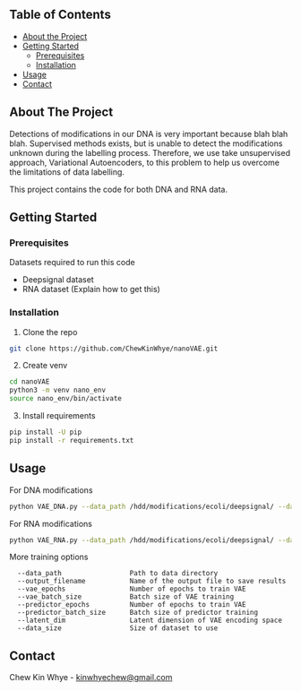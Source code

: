 <!-- TABLE OF CONTENTS -->
## Table of Contents

* [About the Project](#about-the-project)
* [Getting Started](#getting-started)
  * [Prerequisites](#prerequisites)
  * [Installation](#installation)
* [Usage](#usage)
* [Contact](#contact)


<!-- ABOUT THE PROJECT -->
## About The Project

Detections of modifications in our DNA is very important because blah blah blah.
Supervised methods exists, but is unable to detect the modifications unknown during the labelling process.
Therefore, we use take unsupervised approach, Variational Autoencoders, to this problem to help us overcome the limitations of data labelling.

This project contains the code for both DNA and RNA data.

<!-- GETTING STARTED -->
## Getting Started

### Prerequisites

Datasets required to run this code
* Deepsignal dataset
* RNA dataset (Explain how to get this)

### Installation

1. Clone the repo
```sh
git clone https://github.com/ChewKinWhye/nanoVAE.git
```
2. Create venv
```sh
cd nanoVAE
python3 -m venv nano_env
source nano_env/bin/activate 
```
3. Install requirements
```sh
pip install -U pip
pip install -r requirements.txt
```

<!-- USAGE EXAMPLES -->
## Usage

For DNA modifications

```sh
python VAE_DNA.py --data_path /hdd/modifications/ecoli/deepsignal/ --data_size 500000 --output_filename VAE_DNA
```

For RNA modifications

```sh
python VAE_RNA.py --data_path /hdd/modifications/ecoli/deepsignal/ --data_size 900000 --output_filename VAE_RNA
```
More training options

```
  --data_path                 Path to data directory
  --output_filename           Name of the output file to save results
  --vae_epochs                Number of epochs to train VAE
  --vae_batch_size            Batch size of VAE training
  --predictor_epochs          Number of epochs to train VAE
  --predictor_batch_size      Batch size of predictor training
  --latent_dim                Latent dimension of VAE encoding space
  --data_size                 Size of dataset to use
```

<!-- CONTACT -->
## Contact

Chew Kin Whye - kinwhyechew@gmail.com

